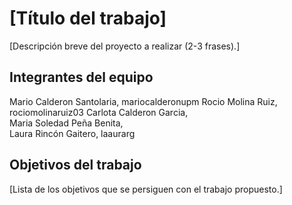 # [Título del trabajo]

[Descripción breve del proyecto a realizar (2-3 frases).]

## Integrantes del equipo
Mario Calderon Santolaria, mariocalderonupm 
Rocio Molina Ruiz, rociomolinaruiz03
Carlota Calderon Garcia,  
Maria Soledad Peña Benita,  
Laura Rincón Gaitero, laaurarg 

## Objetivos del trabajo

[Lista de los objetivos que se persiguen con el trabajo propuesto.]
